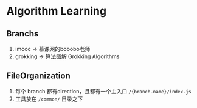 # Algorithm Learning

## Branchs
1. imooc -> 慕课网的bobobo老师
2. grokking -> 算法图解 Grokking Algorithms

## FileOrganization
1. 每个 branch 都有direction，且都有一个主入口 `/{branch-name}/index.js`
2. 工具放在 `/common/` 目录之下
